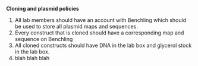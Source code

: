 **Cloning and plasmid policies**  

1. All lab members should have an account with Benchling which should be used to store all plasmid maps and sequences. 
2. Every construct that is cloned should have a corresponding map and sequence on Benchling
3. All cloned constructs should have DNA in the lab box and glycerol stock in the lab box. 
4. blah blah blah

